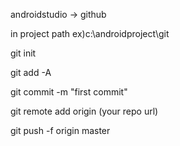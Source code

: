 androidstudio -> github
 
 in project path ex)c:\androidproject\git 

 git init

 git add -A

 git commit -m "first commit"
 
 git remote add origin (your repo url)

 git push -f origin master

